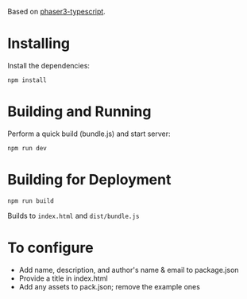Based on [phaser3-typescript](https://github.com/digitsensitive/phaser3-typescript/).

# Installing

Install the dependencies:

```
npm install
```

# Building and Running

Perform a quick build (bundle.js) and start server:

```
npm run dev
```

# Building for Deployment

```
npm run build
```

Builds to `index.html` and `dist/bundle.js`

# To configure

* Add name, description, and author's name & email to package.json
* Provide a title in index.html
* Add any assets to pack.json; remove the example ones
